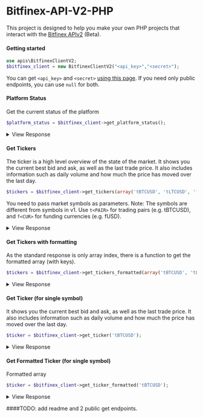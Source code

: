 # Bitfinex-API-V2-PHP
This project is designed to help you make your own PHP projects that interact with the [Bitfinex APIv2](https://docs.bitfinex.com/v2/reference) (Beta).

#### Getting started
```php
use apis\BitfinexClientV2;
$bitfinex_client = new BitfinexClientV2("<api_key>","<secret>");
```
You can get ```<api_key>``` and ```<secret>``` [using this page](https://www.bitfinex.com/api). If you need only public endpoints, you can use ```null``` for both.


#### Platform Status
Get the current status of the platform
```php
$platform_status = $bitfinex_client->get_platform_status();
```
<details>
 <summary>View Response</summary>

```
array (size=1)
  0 => int 1
```
1=operative, 0=maintenance

</details>

#### Get Tickers
The ticker is a high level overview of the state of the market. It shows you the current best bid and ask, as well as the last trade price. It also includes information such as daily volume and how much the price has moved over the last day.
```php
$tickers = $bitfinex_client->get_tickers(array('tBTCUSD', 'tLTCUSD', 'fUSD', ...));
```
You need to pass market symbols as parameters. Note: The symbols are different from symbols in v1. Use ```t<PAIR>``` for trading pairs (e.g. tBTCUSD), and ```f<CUR>``` for funding currencies (e.g. fUSD).
<details>
 <summary>View Response</summary>

```
array (size=3)
  0 => 
    array (size=11)
      0 => string 'tBTCUSD' (length=7)
      1 => int 10828
      2 => float 65.78772132
      3 => int 10829
      4 => float 120.09462879
      5 => int 157
      6 => float 0.0147
      7 => int 10828
      8 => float 72942.39401639
      9 => int 11250
      10 => int 10122
  1 => 
    array (size=11)
      0 => string 'tLTCUSD' (length=7)
      1 => float 220.68
      2 => float 1130.0676649
      3 => float 221.45
      4 => float 786.94620261
      5 => float -5.03
      6 => float -0.0222
      7 => float 221.46
      8 => float 321863.71924875
      9 => float 231.54
      10 => int 211
  2 => 
    array (size=14)
      0 => string 'fUSD' (length=4)
      1 => float 0.00037043
      2 => float 0.000285
      3 => int 30
      4 => float 2544856.0906782
      5 => float 0.00025357
      6 => int 2
      7 => float 202335.31417382
      8 => float 1.0E-5
      9 => float 0.04
      10 => float 0.00026
      11 => float 297334459.71289
      12 => int 0
      13 => int 0
```
</details>

#### Get Tickers with formatting
As the standard response is only array index, there is a function to get the formatted array (with keys).
```php
$tickers = $bitfinex_client->get_tickers_formatted(array('tBTCUSD', 'tLTCUSD', 'fUSD', ...));
```
<details>
 <summary>View Response</summary>

```
array (size=3)
  0 => 
    array (size=13)
      'ticker_type' => string 'trading' (length=7)
      'symbol' => string 'tBTCUSD' (length=7)
      'market' => string 'BTCUSD' (length=6)
      'bid' => int 10746
      'bid_size' => float 71.54374822
      'ask' => int 10747
      'ask_size' => float 35.53756893
      'daily_change' => float 34.9846636
      'daily_change_perc' => float 0.0033
      'last_price' => int 10747
      'volume' => float 72963.65501843
      'hight' => int 11250
      'low' => int 10122
  1 => 
    array (size=13)
      'ticker_type' => string 'trading' (length=7)
      'symbol' => string 'tLTCUSD' (length=7)
      'market' => string 'LTCUSD' (length=6)
      'bid' => float 218.08
      'bid_size' => float 545.91393065
      'ask' => float 218.19
      'ask_size' => float 808.06812952
      'daily_change' => float -9.12
      'daily_change_perc' => float -0.0402
      'last_price' => float 218.01
      'volume' => float 324392.37833162
      'hight' => float 231.54
      'low' => int 211
  2 => 
    array (size=15)
      'ticker_type' => string 'funding' (length=7)
      'symbol' => string 'fUSD' (length=4)
      'market' => string 'USD' (length=3)
      'bid' => float 0.00037031
      'bid_size' => float 0.000285
      'bid_period' => int 30
      'ask' => float 2544270.1706782
      'ask_size' => float 0.00024922
      'ask_period' => int 2
      'daily_change' => float 735563.22827726
      'daily_change_perc' => float -0.00010644
      'last_price' => float -0.2973
      'volume' => float 0.00025156
      'hight' => float 295514706.44457
      'low' => int 0
```
</details>

#### Get Ticker (for single symbol)
It shows you the current best bid and ask, as well as the last trade price. It also includes information such as daily volume and how much the price has moved over the last day.
```php
$ticker = $bitfinex_client->get_ticker('tBTCUSD');
```
<details>
 <summary>View Response</summary>

```
array (size=10)
  0 => int 11181
  1 => float 64.42901797
  2 => int 11182
  3 => float 49.18583408
  4 => int 426
  5 => float 0.0396
  6 => int 11181
  7 => float 50377.98971561
  8 => int 11250
  9 => int 10308
```
</details>

#### Get Formatted Ticker (for single symbol)
Formatted array
```php
$ticker = $bitfinex_client->get_ticker_formatted('tBTCUSD');
```
<details>
 <summary>View Response</summary>

```
array (size=13)
  'ticker_type' => string 'trading' (length=7)
  'symbol' => string 'tBTCUSD' (length=7)
  'market' => string 'BTCUSD' (length=6)
  'bid' => int 11201
  'bid_size' => float 173.3148252
  'ask' => int 11202
  'ask_size' => float 48.16349733
  'daily_change' => int 454
  'daily_change_perc' => float 0.0422
  'last_price' => int 11201
  'volume' => float 50476.53534813
  'hight' => int 11250
  'low' => int 10308
```
</details>

####TODO: add readme and 2 public get endpoints.